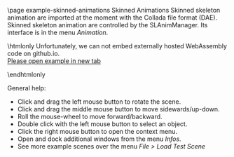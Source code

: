 \page example-skinned-animations Skinned Animations
Skinned skeleton animation are imported at the moment with the Collada file format (DAE).
Skinned skeleton animation are controlled by the SLAnimManager. Its interface is in the menu *Animation*.

\htmlonly
Unfortunately, we can not embed externally hosted WebAssembly code on github.io.<br>
<a href="https://pallas.ti.bfh.ch/slproject?scene=50" target="_blank">Please open example in new tab</a>
<!--<iframe src="https://pallas.ti.bfh.ch/slproject?scene=50" width="100%" height="640" tabindex="0" style="border: 1px solid gray"></iframe>-->
\endhtmlonly

General help:
<ul>
  <li>Click and drag the left mouse button to rotate the scene.</li>
  <li>Click and drag the middle mouse button to move sidewards/up-down.</li>
  <li>Roll the mouse-wheel to move forward/backward.</li>
  <li>Double click with the left mouse button to select an object.</li>
  <li>Click the right mouse button to open the context menu.</li>
  <li>Open and dock additional windows from the menu <em>Infos</em>.</li>
  <li>See more example scenes over the menu <em>File > Load Test Scene</em></li>
</ul>